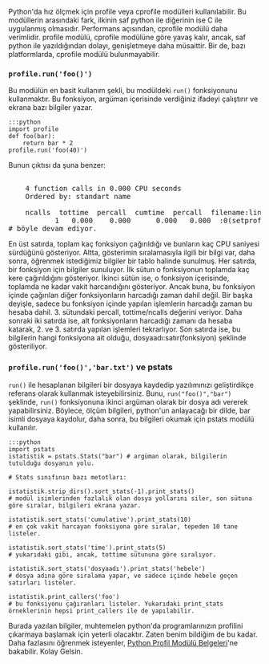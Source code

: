 <!--
.. date: 2011-09-01 16:55:00
.. title: Python'da Hız Ölçme: profile Modülü
.. slug: profile-modulu
.. description: Python'da programların performansını ölçmek için, profile ve cprofile modülleri kullanılabilir. Bu modüllerin kullanımını ve örneklerini bu yazıda bulabilirsiniz.
-->


Python'da hız ölçmek için profile veya cprofile modülleri
kullanılabilir. Bu modüllerin arasındaki fark, ilkinin saf python ile
diğerinin ise C ile uygulanmış olmasıdır. Performans açısından, cprofile
modülü daha verimlidir. profile modülü, cprofile modülüne göre yavaş
kalır, ancak, saf python ile yazıldığından dolayı, genişletmeye daha
müsaittir. Bir de, bazı platformlarda, cprofile modülü bulunmayabilir. <!-- TEASER_END -->

### `profile.run('foo()')`

Bu modülün en basit kullanım şekli, bu modüldeki `run()`
fonksiyonunu kullanmaktır. Bu fonksiyon, argüman içerisinde verdiğiniz
ifadeyi çalıştırır ve ekrana bazı bilgiler yazar.

    :::python
    import profile
    def foo(bar):
        return bar * 2
    profile.run('foo(40)')

Bunun çıktısı da şuna benzer:

<pre>              
	4 function calls in 0.000 CPU seconds
    Ordered by: standart name

    ncalls  tottime  percall  cumtime  percall  filename:lineno(function)
           1   0.000    0.000      0.000   0.000  :0(setprofile)
# böyle devam ediyor.
</pre>

En üst satırda, toplam kaç fonksiyon çağırıldığı ve bunların kaç CPU
saniyesi sürdüğünü gösteriyor. Altta, gösterimin sıralamasıyla ilgili
bir bilgi var, daha sonra, öğrenmek istediğimiz bilgiler bir tablo
halinde sunulmuş. Her satırda, bir fonksiyon için bilgiler sunuluyor.
İlk sütun o fonksiyonun toplamda kaç kere çağırıldığını gösteriyor.
İkinci sütün ise, o fonksiyon içerisinde, toplamda ne kadar vakit
harcandığını gösteriyor. Ancak buna, bu fonksiyon içinde çağırılan diğer
fonksiyonların harcadığı zaman dahil değil. Bir başka deyişle, sadece bu
fonksiyon içinde yapılan işlemlerin harcadığı zaman bu hesaba dahil. 3.
sütundaki percall, tottime/ncalls değerini veriyor. Daha sonraki iki
satırda ise, alt fonksiyonların harcadığı zamanı da hesaba katarak, 2.
ve 3. satırda yapılan işlemleri tekrarlıyor. Son satırda ise, bu
bilgilerin hangi fonksiyona ait olduğu, dosyaadı:satır(fonksiyon)
şeklinde gösteriliyor.

### `profile.run('foo()','bar.txt')` ve pstats

`run()` ile hesaplanan bilgileri bir dosyaya kaydedip
yazılımınızı geliştirdikçe referans olarak kullanmak isteyebilirsiniz.
Bunu, `run("foo()","bar")` şeklinde, `run()`
fonksiyonuna ikinci argüman olarak bir dosya adı vererek yapabilirsiniz.
Böylece, ölçüm bilgileri, python'un anlayacağı bir dilde, bar isimli
dosyaya kaydolur, daha sonra, bu bilgileri okumak için pstats modülü
kullanılır.

    :::python
    import pstats
    istatistik = pstats.Stats("bar") # argüman olarak, bilgilerin tutulduğu dosyanın yolu.
    
    # Stats sınıfının bazı metotları:
    
    istatistik.strip_dirs().sort_stats(-1).print_stats()
    # modül isimlerinden fazlalık olan dosya yollarını siler, son sütuna göre sıralar, bilgileri ekrana yazar.
    
    istatistik.sort_stats('cumulative').print_stats(10)
    # en çok vakit harcayan fonksiyona göre sıralar, tepeden 10 tane listeler.
    
    istatistik.sort_stats('time').print_stats(5)
    # yukarıdaki gibi, ancak, tottime sütununa göre sıralıyor.
    
    istatistik.sort_stats('dosyaadı').print_stats('hebele')
    # dosya adına göre sıralama yapar, ve sadece içinde hebele geçen satırları listeler.
    
    istatistik.print_callers('foo')
    # bu fonksiyonu çağıranları listeler. Yukarıdaki print_stats örneklerinin hepsi print_callers ile de yapılabilir.

Burada yazılan bilgiler, muhtemelen python'da programlarınızın profilini
çıkarmaya başlamak için yeterli olacaktır. Zaten benim bildiğim de bu
kadar. Daha fazlasını öğrenmek isteyenler, [Python Profil Modülü
Belgeleri][]'ne bakabilir. Kolay Gelsin.

  [Python Profil Modülü Belgeleri]: http://docs.python.org/library/profile.html